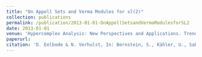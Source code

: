 ```yaml
---
title: "On Appell Sets and Verma Modules for sl(2)"
collection: publications
permalink: /publication/2013-01-01-OnAppellSetsandVermaModulesforSL2
date: 2013-01-01
venue: 'Hypercomplex Analysis: New Perspectives and Applications. Trends in Mathematics'
paperurl: 
citation: 'D. Eelbode & N. Verhulst, In: Bernstein, S., Kähler, U., Sabadini, I., Sommen, F. (eds) Hypercomplex Analysis: New Perspectives and Applications. Trends in Mathematics. Birkhäuser, Cham.'
---
```

